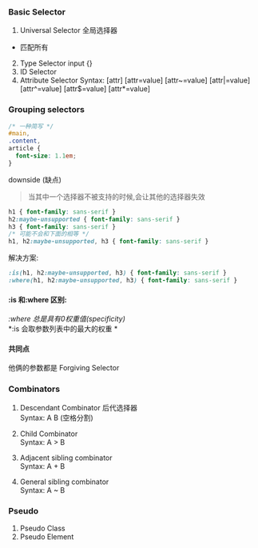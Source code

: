 ### Basic Selector  
1. Universal Selector  全局选择器 
  * 匹配所有  
2. Type Selector 
  input {}
3. ID Selector  
4. Attribute Selector
  Syntax: [attr] [attr=value] [attr~=value] [attr|=value] [attr^=value] [attr$=value] [attr*=value]
  
### Grouping selectors
```css
/* 一种简写 */
#main,
.content,
article {
  font-size: 1.1em;
}
```

downside (缺点)  
> 当其中一个选择器不被支持的时候,会让其他的选择器失效  
```css
h1 { font-family: sans-serif }
h2:maybe-unsupported { font-family: sans-serif }
h3 { font-family: sans-serif }
/* 可能不会和下面的相等 */
h1, h2:maybe-unsupported, h3 { font-family: sans-serif }

```
解决方案:  
```css
:is(h1, h2:maybe-unsupported, h3) { font-family: sans-serif }
:where(h1, h2:maybe-unsupported, h3) { font-family: sans-serif }

```
#### :is 和:where 区别:  
*:where 总是具有0权重值(specificity)*  
*:is 会取参数列表中的最大的权重  *
#### 共同点 
他俩的参数都是 Forgiving Selector 
  
### Combinators
1. Descendant Combinator   后代选择器  
Syntax: A B  (空格分割)
2. Child Combinator  
Syntax: A > B  
3. Adjacent sibling combinator  
Syntax: A + B  

4. General sibling combinator    
Syntax: A ~ B  

### Pseudo
1. Pseudo Class  
2. Pseudo Element  

  

